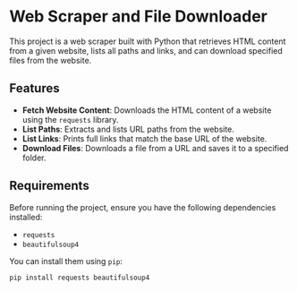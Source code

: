 # Web Scraper and File Downloader

This project is a web scraper built with Python that retrieves HTML content from a given website, lists all paths and links, and can download specified files from the website.

## Features

- **Fetch Website Content**: Downloads the HTML content of a website using the `requests` library.
- **List Paths**: Extracts and lists URL paths from the website.
- **List Links**: Prints full links that match the base URL of the website.
- **Download Files**: Downloads a file from a URL and saves it to a specified folder.

## Requirements

Before running the project, ensure you have the following dependencies installed:

- `requests`
- `beautifulsoup4`

You can install them using `pip`:

```bash
pip install requests beautifulsoup4
